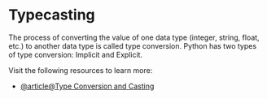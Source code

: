 # Typecasting

The process of converting the value of one data type (integer, string, float, etc.) to another data type is called type conversion. Python has two types of type conversion: Implicit and Explicit.

Visit the following resources to learn more:

- [@article@Type Conversion and Casting](https://www.programiz.com/python-programming/type-conversion-and-casting)